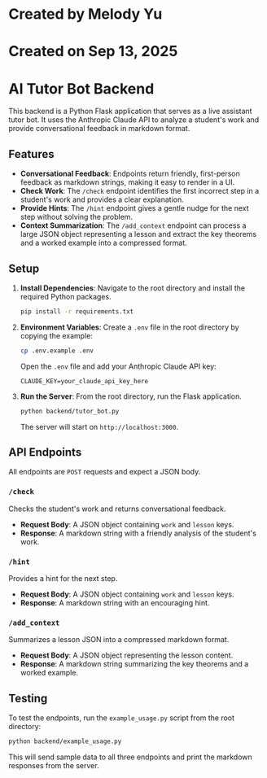# Created by Melody Yu
# Created on Sep 13, 2025

# AI Tutor Bot Backend

This backend is a Python Flask application that serves as a live assistant tutor bot. It uses the Anthropic Claude API to analyze a student's work and provide conversational feedback in markdown format.

## Features

-   **Conversational Feedback**: Endpoints return friendly, first-person feedback as markdown strings, making it easy to render in a UI.
-   **Check Work**: The `/check` endpoint identifies the first incorrect step in a student's work and provides a clear explanation.
-   **Provide Hints**: The `/hint` endpoint gives a gentle nudge for the next step without solving the problem.
-   **Context Summarization**: The `/add_context` endpoint can process a large JSON object representing a lesson and extract the key theorems and a worked example into a compressed format.

## Setup

1.  **Install Dependencies**:
    Navigate to the root directory and install the required Python packages.

    ```bash
    pip install -r requirements.txt
    ```

2.  **Environment Variables**:
    Create a `.env` file in the root directory by copying the example:

    ```bash
    cp .env.example .env
    ```

    Open the `.env` file and add your Anthropic Claude API key:

    ```
    CLAUDE_KEY=your_claude_api_key_here
    ```

3.  **Run the Server**:
    From the root directory, run the Flask application.

    ```bash
    python backend/tutor_bot.py
    ```

    The server will start on `http://localhost:3000`.

## API Endpoints

All endpoints are `POST` requests and expect a JSON body.

### `/check`

Checks the student's work and returns conversational feedback.

-   **Request Body**: A JSON object containing `work` and `lesson` keys.
-   **Response**: A markdown string with a friendly analysis of the student's work.

### `/hint`

Provides a hint for the next step.

-   **Request Body**: A JSON object containing `work` and `lesson` keys.
-   **Response**: A markdown string with an encouraging hint.

### `/add_context`

Summarizes a lesson JSON into a compressed markdown format.

-   **Request Body**: A JSON object representing the lesson content.
-   **Response**: A markdown string summarizing the key theorems and a worked example.

## Testing

To test the endpoints, run the `example_usage.py` script from the root directory:

```bash
python backend/example_usage.py
```

This will send sample data to all three endpoints and print the markdown responses from the server.
